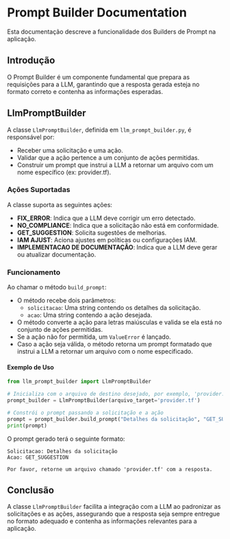 # Prompt Builder Documentation

Esta documentação descreve a funcionalidade dos Builders de Prompt na aplicação.

## Introdução

O Prompt Builder é um componente fundamental que prepara as requisições para a LLM, garantindo que a resposta gerada esteja no formato correto e contenha as informações esperadas.

## LlmPromptBuilder

A classe `LlmPromptBuilder`, definida em `llm_prompt_builder.py`, é responsável por:
- Receber uma solicitação e uma ação.
- Validar que a ação pertence a um conjunto de ações permitidas.
- Construir um prompt que instrui a LLM a retornar um arquivo com um nome específico (ex: provider.tf).

### Ações Suportadas
A classe suporta as seguintes ações:
- **FIX_ERROR**: Indica que a LLM deve corrigir um erro detectado.
- **NO_COMPLIANCE**: Indica que a solicitação não está em conformidade.
- **GET_SUGGESTION**: Solicita sugestões de melhorias.
- **IAM AJUST**: Aciona ajustes em políticas ou configurações IAM.
- **IMPLEMENTACAO DE DOCUMENTAÇÃO**: Indica que a LLM deve gerar ou atualizar documentação.

### Funcionamento

Ao chamar o método `build_prompt`:
- O método recebe dois parâmetros:
  - `solicitacao`: Uma string contendo os detalhes da solicitação.
  - `acao`: Uma string contendo a ação desejada.
- O método converte a ação para letras maiúsculas e valida se ela está no conjunto de ações permitidas.
- Se a ação não for permitida, um `ValueError` é lançado.
- Caso a ação seja válida, o método retorna um prompt formatado que instrui a LLM a retornar um arquivo com o nome especificado.

#### Exemplo de Uso

```python
from llm_prompt_builder import LlmPromptBuilder

# Inicializa com o arquivo de destino desejado, por exemplo, 'provider.tf'
prompt_builder = LlmPromptBuilder(arquivo_target='provider.tf')

# Constrói o prompt passando a solicitação e a ação
prompt = prompt_builder.build_prompt("Detalhes da solicitação", "GET_SUGGESTION")
print(prompt)
```

O prompt gerado terá o seguinte formato:

```
Solicitacao: Detalhes da solicitação
Acao: GET_SUGGESTION

Por favor, retorne um arquivo chamado 'provider.tf' com a resposta.
```

## Conclusão

A classe `LlmPromptBuilder` facilita a integração com a LLM ao padronizar as solicitações e as ações, assegurando que a resposta seja sempre entregue no formato adequado e contenha as informações relevantes para a aplicação.